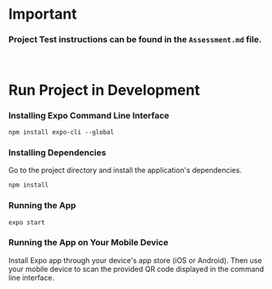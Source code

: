 # Important

### Project Test instructions can be found in the `Assessment.md` file.
<br/>

# Run Project in Development

### Installing Expo Command Line Interface
```
npm install expo-cli --global
```
### Installing Dependencies
Go to the project directory and install the application's dependencies.
```
npm install
```
### Running the App 
```
expo start
```
### Running the App on Your Mobile Device
Install Expo app through your device's app store (iOS or Android). Then use your mobile device to scan the provided QR code displayed in the command line interface.



